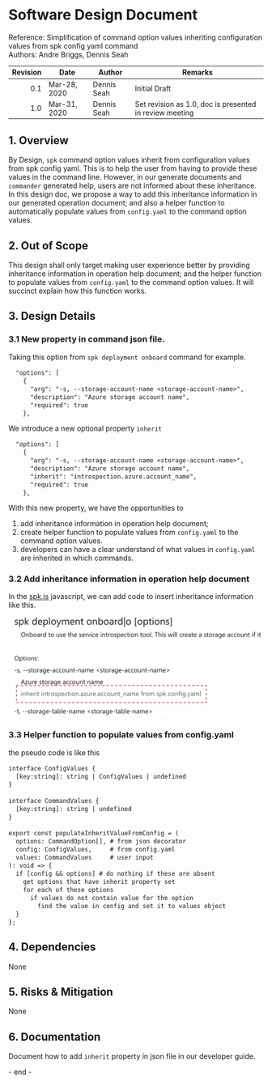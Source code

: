 # Software Design Document

Reference: Simplification of command option values inheriting configuration
values from spk config yaml command<br> Authors: Andre Briggs, Dennis Seah

| Revision | Date         | Author      | Remarks                                                 |
| -------: | ------------ | ----------- | ------------------------------------------------------- |
|      0.1 | Mar-28, 2020 | Dennis Seah | Initial Draft                                           |
|      1.0 | Mar-31, 2020 | Dennis Seah | Set revision as 1.0, doc is presented in review meeting |

## 1. Overview

By Design, `spk` command option values inherit from configuration values from
spk config yaml. This is to help the user from having to provide these values in
the command line. However, in our generate documents and `commander` generated
help, users are not informed about these inheritance. In this design doc, we
propose a way to add this inheritance information in our generated operation
document; and also a helper function to automatically populate values from
`config.yaml` to the command option values.

## 2. Out of Scope

This design shall only target making user experience better by providing
inheritance information in operation help document; and the helper function to
populate values from `config.yaml` to the command option values. It will
succinct explain how this function works.

## 3. Design Details

### 3.1 New property in command json file.

Taking this option from `spk deployment onboard` command for example.

```
  "options": [
    {
      "arg": "-s, --storage-account-name <storage-account-name>",
      "description": "Azure storage account name",
      "required": true
    },
```

We introduce a new optional property `inherit`

```
  "options": [
    {
      "arg": "-s, --storage-account-name <storage-account-name>",
      "description": "Azure storage account name",
      "inherit": "introspection.azure.account_name",
      "required": true
    },
```

With this new property, we have the opportunities to

1. add inheritance information in operation help document;
1. create helper function to populate values from `config.yaml` to the command
   option values.
1. developers can have a clear understand of what values in `config.yaml` are
   inherited in which commands.

### 3.2 Add inheritance information in operation help document

In the
[spk.js](https://github.com/CatalystCode/spk/blob/master/docs/commands/spk.js)
javascript, we can add code to insert inheritance information like this.

<p style="text-align:center">
<img src="inheritFieldInOnBoardDoc.png" width="600px">
</p>

### 3.3 Helper function to populate values from config.yaml

the pseudo code is like this

```
interface ConfigValues {
  [key:string]: string | ConfigValues | undefined
}

interface CommandValues {
  [key:string]: string | undefined
}

export const populateInheritValueFromConfig = (
  options: CommandOption[], # from json decorator
  config: ConfigValues,     # from config.yaml
  values: CommandValues     # user input
): void => {
  if [config && options] # do nothing if these are absent
    get options that have inherit property set
    for each of these options
      if values do not contain value for the option
        find the value in config and set it to values object
  }
};
```

## 4. Dependencies

None

## 5. Risks & Mitigation

None

## 6. Documentation

Document how to add `inherit` property in json file in our developer guide.

\- end -
